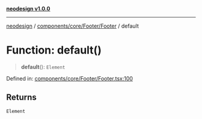 [**neodesign v1.0.0**](../../../../../README.md)

***

[neodesign](../../../../../modules.md) / [components/core/Footer/Footer](../README.md) / default

# Function: default()

> **default**(): `Element`

Defined in: [components/core/Footer/Footer.tsx:100](https://github.com/mladjom/neodesign/blob/12ebc446849a001345c104056aef95c6372b148e/components/core/Footer/Footer.tsx#L100)

## Returns

`Element`
